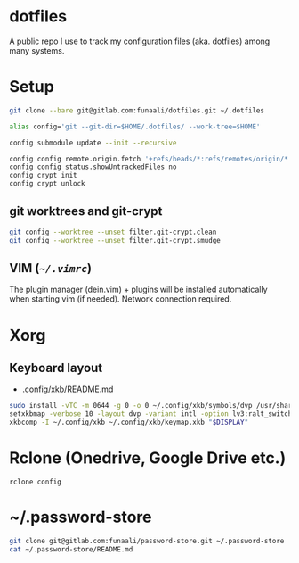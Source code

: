 dotfiles
========

A public repo I use to track my configuration files (aka. dotfiles) among many
systems.

# Setup

```sh
git clone --bare git@gitlab.com:funaali/dotfiles.git ~/.dotfiles

alias config='git --git-dir=$HOME/.dotfiles/ --work-tree=$HOME'

config submodule update --init --recursive

config config remote.origin.fetch '+refs/heads/*:refs/remotes/origin/*'
config config status.showUntrackedFiles no
config crypt init
config crypt unlock
```

## git worktrees and git-crypt

```sh
git config --worktree --unset filter.git-crypt.clean
git config --worktree --unset filter.git-crypt.smudge
```

## VIM (*`~/.vimrc`*)

The plugin manager (dein.vim) + plugins will be installed automatically when
starting vim (if needed). Network connection required.

# Xorg

## Keyboard layout

- .config/xkb/README.md

```sh
sudo install -vTC -m 0644 -g 0 -o 0 ~/.config/xkb/symbols/dvp /usr/share/X11/xkb/symbols/dvp
setxkbmap -verbose 10 -layout dvp -variant intl -option lv3:ralt_switch
xkbcomp -I ~/.config/xkb ~/.config/xkb/keymap.xkb "$DISPLAY"
```

# Rclone (Onedrive, Google Drive etc.)

`rclone config`

# ~/.password-store

```sh
git clone git@gitlab.com:funaali/password-store.git ~/.password-store
cat ~/.password-store/README.md
```

